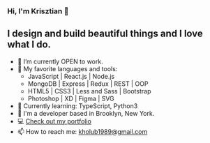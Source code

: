 ### Hi, I'm Krisztian 👋

## I design and build beautiful things and I love what I do.

- 🔭 I’m currently OPEN to work.
- 🚀 My favorite languages and tools:
  - JavaScript | React.js | Node.js
  - MongoDB | Express | Redux | REST | OOP
  - HTML5 | CSS3 | Less and Sass | Bootstrap 
  - Photoshop | XD | Figma | SVG
- 🌱 Currently learning: TypeScript, Python3
- 🏡 I'm a developer based in Brooklyn, New York.
- 💻 [Check out my portfolio](https://www.krisztianholub.com)
- 📫 How to reach me: [kholub1989@gmail.com](mailto:kholub1989@gmail.com)
